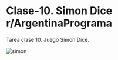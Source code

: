 # Clase-10. Simon Dice r/ArgentinaPrograma
 Tarea clase 10. Juego Simon Dice.

 
![simon](https://github.com/Tenebraw/Clase-10.-Simon-Dice-r-ArgentinaPrograma/assets/32946589/7e8ad4e8-f222-4a10-8586-f147377c0606)
